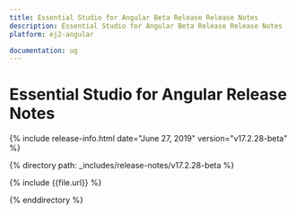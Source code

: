 ```yaml
---
title: Essential Studio for Angular Beta Release Release Notes  
description: Essential Studio for Angular Beta Release Release Notes  
platform: ej2-angular

documentation: ug
---
```


# Essential Studio for  Angular  Release Notes  

{% include release-info.html date="June 27, 2019"   version="v17.2.28-beta"  %} 

{% directory path: _includes/release-notes/v17.2.28-beta %}

{% include {{file.url}} %}

{% enddirectory %}
